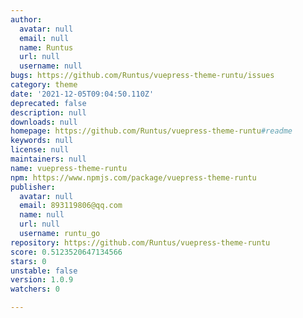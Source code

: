 ```yaml
---
author:
  avatar: null
  email: null
  name: Runtus
  url: null
  username: null
bugs: https://github.com/Runtus/vuepress-theme-runtu/issues
category: theme
date: '2021-12-05T09:04:50.110Z'
deprecated: false
description: null
downloads: null
homepage: https://github.com/Runtus/vuepress-theme-runtu#readme
keywords: null
license: null
maintainers: null
name: vuepress-theme-runtu
npm: https://www.npmjs.com/package/vuepress-theme-runtu
publisher:
  avatar: null
  email: 893119806@qq.com
  name: null
  url: null
  username: runtu_go
repository: https://github.com/Runtus/vuepress-theme-runtu
score: 0.5123520647134566
stars: 0
unstable: false
version: 1.0.9
watchers: 0

---
```


